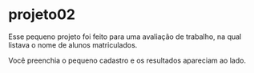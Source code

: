 # projeto02

Esse pequeno projeto foi feito para uma avaliação de trabalho, na qual listava o nome de alunos matriculados.

Você preenchia o pequeno cadastro e os resultados apareciam ao lado.

